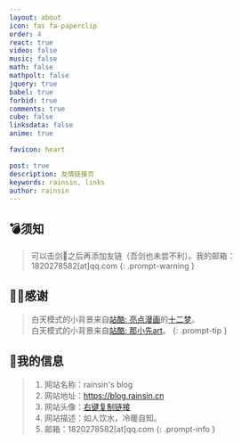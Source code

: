 ```yaml
---
layout: about
icon: fas fa-paperclip
order: 4
react: true
video: false
music: false
math: false
mathpolt: false
jquery: true
babel: true
forbid: true
comments: true
cube: false
linksdata: false
anime: true

favicon: heart

post: true
description: 友情链接页
keywords: rainsin, links
author: rainsin
---
```


<script src="https://cdn.jsdmirror.com/npm/md5-js-tools@1.0.2/lib/md5.min.js"></script>

<style>
  /*  */
@font-face {
    font-family: "Link 隶书";
    src: url("https://rainsin-1305486451.file.myqcloud.com/rainsin-blog/fonts/links/%E8%87%AA%E7%95%99%E5%AE%8B.woff");
}

#core-wrapper,
#tail-wrapper {
    width: 100%;
    padding-right: 0 !important;
    padding-left: 0 !important;
}

#access-tags,
#access-lastmod {
    display: none;
}

#links-box{
    width: 100%;
    margin-bottom: 25px;
}

.links-box{
    display: grid;
    grid-template-columns: repeat(2,1fr);
    gap: 1rem;
}

@media (max-width: 1300px) {
    .links-box{
        grid-template-columns: 1fr 1fr;
    }
    /* #core-wrapper,
    #tail-wrapper {
    width: 100%;
    padding-right: calc(var(--bs-gutter-x) * .5) !important;
} */
}
@media (max-width: 1000px) {
    .links-box{
        grid-template-columns: 1fr;
    }
}

.links-item-box{
    display: flex;
    color: black;
    padding: 12px;
    box-shadow: 0 8px 16px -4px #2c2d300c;
    border: var(--box-border) !important;
    border-radius: 12px;
    transition: all .4s ease-in-out;
    background-size: auto 102%;
    background-position: right;
    background-position-x: 101%;
    background-repeat: no-repeat;
}

.links-item-box:hover{
    box-shadow: 0px 0px 20px #a6a8af55;
    border-bottom: var(--box-border) !important;
}

.links-item-img-box{
    display: flex;
    width: 88px;
    aspect-ratio: 1;
    align-content: center;
    justify-content: center;
    flex-wrap: wrap;
}
.links-item-img{
    background-size: cover;
    background-position: center;
    width: 64px;
    height: 64px;
    border-radius: 32px;
    border: 1px solid #dadce0;
}
.links-item-info-box{
    display: flex;
    flex-direction: column;
    justify-content: center;
    margin-left: 18px;
    flex: 1;
    /* font-family: "Link 隶书"; */
    font-weight: bold;
}

.links-item-info-name{
    font-size: 1.4rem;
    color: #000;
    line-height: 2.2rem;
}
.links-item-info-url{
    font-size: .8rem;
    color: #767676;
}
.links-item-info-dec{
    font-size: .8rem;
    color: #767676;
}

</style>

<div id="links-box"></div>

## 💣须知

> 可以击剑🤺之后再添加友链（吾剑也未尝不利）。我的邮箱：1820278582[at]qq.com
{: .prompt-warning }

## 🫶🏻感谢

> 白天模式的小背景来自[站酷: 亮点漫画](https://abenben.zcool.com.cn/)的[十二梦](https://www.zcool.com.cn/work/ZNjA0MDg3Ng==.html)。<br/>
> 白天模式的小背景来自[站酷: 那小先art](https://www.zcool.com.cn/u/18496248)。
{: .prompt-tip }

## 🔗我的信息

> 1. 网站名称：rainsin's blog
> 2. 网站地址：https://blog.rainsin.cn
> 3. 网站头像：[右键复制链接](https://dlink.host/1drv/aHR0cHM6Ly8xZHJ2Lm1zL2kvcyFBb2VyMmNVNVNsT0ZoX0pMWUVkY1dXQjNvSEFuREE_ZT1FekMwdXQ.webp)
> 4. 网站描述：如人饮水，冷暖自知。
> 5. 邮箱：1820278582[at]qq.com
{: .prompt-info }

<script type="text/babel"  data-type="module" src="/assets/links/links.js"></script>